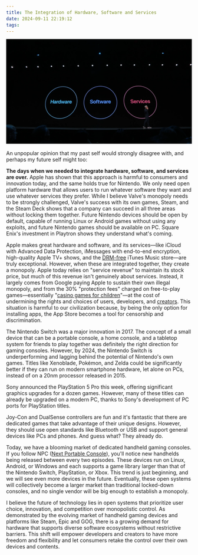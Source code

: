 ```yaml
---
title: The Integration of Hardware, Software and Services
date: 2024-09-11 22:19:12
tags:
---
```


![Hardware, Software and Services](/images/2024/09/hardware-software-services.webp)

An unpopular opinion that my past self would strongly disagree with, and perhaps my future self might too:

**The days when we needed to integrate hardware, software, and services are over.** Apple has shown that this approach is harmful to consumers and innovation today, and the same holds true for Nintendo. We only need open platform hardware that allows users to run whatever software they want and use whatever services they prefer. While I believe Valve's monopoly needs to be strongly challenged, Valve's success with its own games, Steam, and the Steam Deck shows that a company can succeed in all three areas without locking them together. Future Nintendo devices should be open by default, capable of running Linux or Android games without using any exploits, and future Nintendo games should be available on PC. Square Enix's investment in Playtron shows they understand what's coming.

Apple makes great hardware and software, and its services—like iCloud with Advanced Data Protection, iMessages with end-to-end encryption, high-quality Apple TV+ shows, and the [DRM-free](https://web.archive.org/web/20080107121341/http://www.apple.com/hotnews/thoughtsonmusic/) iTunes Music store—are truly exceptional. However, when these are integrated together, they create a monopoly. Apple today relies on "service revenue" to maintain its stock price, but much of this revenue isn't genuinely about services. Instead, it largely comes from Google paying Apple to sustain their own illegal monopoly, and from the 30% "protection fees" charged on free-to-play games—essentially "[casino games for children](https://catatp.fm/2021/06/03/atp433.mp3/#chapter7)"—at the cost of undermining the rights and choices of users, developers, and [creators](https://wavelengths.online/posts/thirty-percent). This situation is harmful to our civilization because, by being the only option for installing apps, the App Store becomes a tool for censorship and discrimination.

The Nintendo Switch was a major innovation in 2017. The concept of a small device that can be a portable console, a home console, and a tabletop system for friends to play together was definitely the right direction for gaming consoles. However, by 2024, the Nintendo Switch is underperforming and lagging behind the potential of Nintendo's own games. Titles like Xenoblade, Pokémon, and Zelda could be significantly better if they can run on modern smartphone hardware, let alone on PCs, instead of on a 20nm processor released in 2015.

Sony announced the PlayStation 5 Pro this week, offering significant graphics upgrades for a dozen games. However, many of these titles can already be upgraded on a modern PC, thanks to Sony's development of PC ports for PlayStation titles.

Joy-Con and DualSense controllers are fun and it's fantastic that there are dedicated games that take advantage of their unique designs. However, they should use open standards like Bluetooth or USB and support general devices like PCs and phones. And guess what? They already do.

Today, we have a blooming market of dedicated handheld gaming consoles. If you follow NPC ([Next Portable Console](https://www.macstories.net/npc/)), you'll notice new handhelds being released between every two episodes. These devices run on Linux, Android, or Windows and each supports a game library larger than that of the Nintendo Switch, PlayStation, or Xbox. This trend is just beginning, and we will see even more devices in the future. Eventually, these open systems will collectively become a larger market than traditional locked-down consoles, and no single vendor will be big enough to establish a monopoly.

I believe the future of technology lies in open systems that prioritize user choice, innovation, and competition over monopolistic control. As demonstrated by the evolving market of handheld gaming devices and platforms like Steam, Epic and GOG, there is a growing demand for hardware that supports diverse software ecosystems without restrictive barriers. This shift will empower developers and creators to have more freedom and flexibility and let consumers retake the control over their own devices and contents.